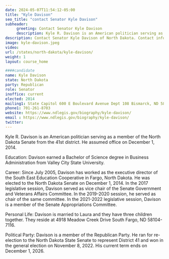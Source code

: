 ```yaml
---
date: 2024-05-07T11:54:12-05:00
title: "Kyle Davison"
seo_title: "contact Senator Kyle Davison"
subheader:
     greeting: Contact Senator Kyle Davison
     description: Kyle R. Davison is an American politician serving as a member of the North Dakota Senate from the 41st district. He assumed office on December 1, 2014.
description: Contact Senator Kyle Davison of North Dakota. Contact information for Kyle Davison includes email address, phone number, and mailing address.
image: kyle-davison.jpeg
video:
url: /states/north-dakota/kyle-davison/
weight: 1
layout: course_home

####candidate
name: Kyle Davison
state: North Dakota
party: Republican
role: Senator
inoffice: current
elected: 2014
mailing1: State Capitol 600 E Boulevard Avenue Dept 108 Bismarck, ND 58505-0360
phone1: 701-261-8703
website: https://www.ndlegis.gov/biography/kyle-davison/
email : https://www.ndlegis.gov/biography/kyle-davison/
twitter:
---
```

Kyle R. Davison is an American politician serving as a member of the North Dakota Senate from the 41st district. He assumed office on December 1, 2014.

Education:
Davison earned a Bachelor of Science degree in Business Administration from Valley City State University.

Career:
Since July 2005, Davison has worked as the executive director of the South East Education Cooperative in Fargo, North Dakota. He was elected to the North Dakota Senate on December 1, 2014. In the 2017 legislative session, Davison served as vice chair of the Senate Government and Veterans Affairs Committee. In the 2019-2020 session, he served as chair of the same committee. In the 2021-2022 legislative session, Davison is a member of the Senate Appropriations Committee.

Personal Life:
Davison is married to Laura and they have three children together. They reside at 4918 Meadow Creek Drive South Fargo, ND 58104-7116.

Political Party:
Davison is a member of the Republican Party. He ran for re-election to the North Dakota State Senate to represent District 41 and won in the general election on November 8, 2022. His current term ends on December 1, 2026.
